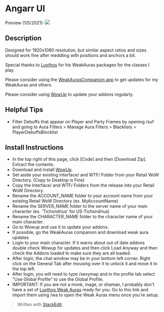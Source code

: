 # Angarr UI
Preview (1/5/2021):
![](https://github.com/ryachart/WoWUI/blob/main/MistgarrUI.gif?raw=true)

## Description
Designed for 1920x1080 resolution, but similar aspect ratios and sizes should work fine after meddling with positions and anchors a bit.

Special thanks to [Luxthos](https://www.luxthos.com/) for his WeakAuras packages for the classes I play.

Please consider using the [WeakAurasCompanion app](https://weakauras.wtf/) to get updates for my WeakAuras and others.

Please consider using [WowUp](https://wowup.io/) to update your addons regularly.

## Helpful Tips
* Filter Debuffs that appear on Player and Party Frames by opening /suf and going to Aura Filters > Manage Aura Filters > Blacklists > PlayerDebuffsBlocklist

## Install Instructions
* In the top right of this page, click [Code] and then [Download Zip].  Extract the contents.
* Download and install [WowUp](https://wowup.io).
* Set aside your existing Interface/ and WTF/ Folder from your Retail WoW Directory. (Copy to Desktop is Fine)
* Copy the Interface/ and WTF/ Folders from the release into your Retail WoW Directory.
* Rename the ACCOUNT_NAME folder to your account name from your existing Retail WoW Directory (ex. MyAccountName)
* Rename the SERVER_NAME folder to the server name of your main character (ex. 'Tichondrius' for US-Tichondrius)
* Rename the CHARACTER_NAME folder to the character name of your main character.
* Go to Wowup and use it to update your addons.
* If possible, go the WeakAuras companion and download weak aura updates
* Login to your main character.  If it warns about out of date addons double check Wowup for updates and then click Load Anyway and then check the Addons loaded to make sure they are all loaded.
* After login, the chat window may be in your bottom left corner.  Right click on the General Tab after mousing over it to unlock it and move it to the top left.
* After login, you will need to type /sexymap and in the profile tab select "Use Global Profile" to use the Global Profile.
* IMPORTANT: If you are not a monk, mage, or shaman, I probably don't have a set of [Luxthos Weak Auras](https://www.luxthos.com/weakauras/general-weakauras-for-world-of-warcraft-shadowlands/) ready for you.  Go to this link and import them using /wa to open the Weak Auras menu once you're setup.


> Written with [StackEdit](https://stackedit.io/).
